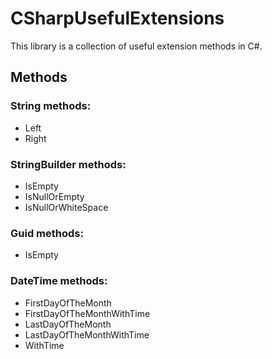 # CSharpUsefulExtensions
This library is a collection of useful extension methods in C#.

## Methods

### String methods:
* Left
* Right

### StringBuilder methods:
* IsEmpty
* IsNullOrEmpty
* IsNullOrWhiteSpace

### Guid methods:
* IsEmpty

### DateTime methods:
* FirstDayOfTheMonth
* FirstDayOfTheMonthWithTime
* LastDayOfTheMonth
* LastDayOfTheMonthWithTime
* WithTime
